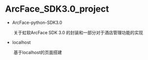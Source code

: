 # ArcFace_SDK3.0_project

- ArcFace-python-SDK3.0

&ensp;&ensp;&ensp;&ensp;关于虹软ArcFace SDK 3.0 的封装和一部分对于酒店管理功能的实现

- localhost

&ensp;&ensp;&ensp;&ensp;基于localhost的页面搭建
